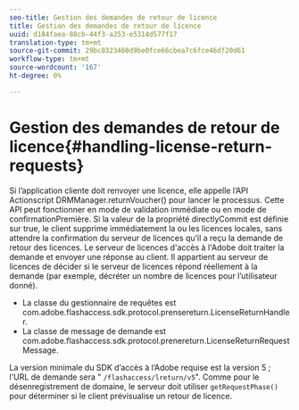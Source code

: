 ```yaml
---
seo-title: Gestion des demandes de retour de licence
title: Gestion des demandes de retour de licence
uuid: d184faea-88cb-44f3-a253-e5314d577f17
translation-type: tm+mt
source-git-commit: 29bc8323460d9be0fce66cbea7c6fce46df20d61
workflow-type: tm+mt
source-wordcount: '167'
ht-degree: 0%

---
```



# Gestion des demandes de retour de licence{#handling-license-return-requests}

Si l’application cliente doit renvoyer une licence, elle appelle l’API Actionscript DRMManager.returnVoucher() pour lancer le processus. Cette API peut fonctionner en mode de validation immédiate ou en mode de confirmationPremière. Si la valeur de la propriété directlyCommit est définie sur true, le client supprime immédiatement la ou les licences locales, sans attendre la confirmation du serveur de licences qu’il a reçu la demande de retour des licences. Le serveur de licences d&#39;accès à l&#39;Adobe doit traiter la demande et envoyer une réponse au client. Il appartient au serveur de licences de décider si le serveur de licences répond réellement à la demande (par exemple, décréter un nombre de licences pour l’utilisateur donné).

* La classe du gestionnaire de requêtes est com.adobe.flashaccess.sdk.protocol.prensereturn.LicenseReturnHandler.
* La classe de message de demande est com.adobe.flashaccess.sdk.protocol.prenereturn.LicenseReturnRequestMessage.

La version minimale du SDK d’accès à l’Adobe requise est la version 5 ; l&#39;URL de demande sera &quot; `/flashaccess/lreturn/v5`&quot;. Comme pour le désenregistrement de domaine, le serveur doit utiliser `getRequestPhase()` pour déterminer si le client prévisualise un retour de licence.
